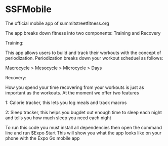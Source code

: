 # SSFMobile

The official mobile app of summitstreetfitness.org  

The app breaks down fitness into two components: Training and Recovery

Training:

This app allows users to build and track their workouts with the concept of periodization. Periodization breaks down your workout scheduel as follows:

Macrocycle > Mesocycle > Microcycle > Days

Recovery:

How you spend your time recovering from your workouts is just as important as the workouts. At the moment we offer two features

1: Calorie tracker, this lets you log meals and track macros 

2: Sleep tracker, this helps you bugdet out enough time to sleep each night and tells you how much sleep you need each night

To run this code you must install all dependencies then open the command line and run 
$Expo Start
This will show you what the app looks like on your phone with the Expo Go mobile app

